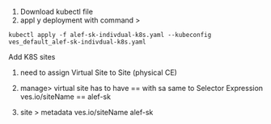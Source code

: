1. Download kubectl file
2. appl y deployment with command > 
```
kubectl apply -f alef-sk-indivdual-k8s.yaml --kubeconfig ves_default_alef-sk-indivdual-k8s.yaml
```



Add K8S sites 

1. need to assign Virtual Site to Site (physical CE) 
2. manage> virtual site  has to have == with sa same to  Selector Expression ves.io/siteName  == alef-sk

3. site > metadata  ves.io/siteName   alef-sk
